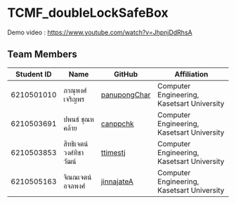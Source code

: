# TCMF_doubleLockSafeBox
Demo video :
https://www.youtube.com/watch?v=JhpnjDdRhsA

Team Members
---

| Student ID   | Name                         | GitHub                                              | Affiliation                                              |
|--------------|------------------------------|-----------------------------------------------------|----------------------------------------------------------|
| 6210501010   | ภาณุพงศ์ เจริญพร               | [panupongChar](https://github.com/panupongChar)     | Computer Engineering, Kasetsart University               |
| 6210503691   | ปพนธ์ ชุณหคล้าย               | [canppchk](https://github.com/Nacjoker)             | Computer Engineering, Kasetsart University               |
| 6210503853   | สิทธิเจตน์ วงศ์ทิชาวัฒน์           | [ttimestj](https://github.com/Nieraa)               | Computer Engineering, Kasetsart University               |
| 6210505163   | จิณณเจตน์ อจลพงศ์             | [jinnajateA](https://github.com/jinnajateA)         | Computer Engineering, Kasetsart University               |
